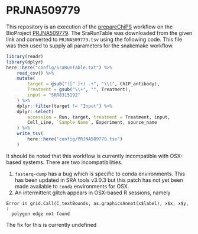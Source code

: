 # PRJNA509779

This repository is an execution of the [prepareChiPS](https://github.com/smped/prepareChIPs) workflow on the BioProject [PRJNA509779](https://www.ncbi.nlm.nih.gov/Traces/study/?acc=PRJNA509779&o=acc_s%3Aa).
The SraRunTable was downloaded from the given link and converted to `PRJNA509779.tsv` using the following code.
This file was then used to supply all parameters for the snakemake workflow.

```r
library(readr)
library(dplyr)
here::here("config/SraRunTable.txt") %>%
	read_csv() %>%
	mutate(
		target = gsub("([^ ]+) .+", "\\1", ChIP_antibody),
		Treatment = gsub("\\+", "", Treatment),
		input = "SRR8315192"
	) %>%
	dplyr::filter(target != "Input") %>%
	dplyr::select(
		accession = Run, target, treatment = Treatment, input, 
		Cell_Line, `Sample Name`, Experiment, source_name
	) %>%
	write_tsv(
		here::here("config/PRJNA509779.tsv")
	)
```

It should be noted that this workflow is currently incompatible with OSX-based systems.
There are two incompatibilities.

1. `fasterq-dump` has a bug which is specific to conda environments. This has been updated in SRA tools v3.0.3 but this patch has not yet been made available to `conda` environments for OSX.
2. An intermittent glitch appears in OSX-based R sessions, namely
```
Error in grid.Call(C_textBounds, as.graphicsAnnot(x$label), x$x, x$y,  : 
  polygon edge not found
```
The fix for this is currently undefined
